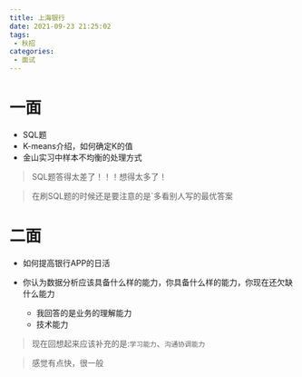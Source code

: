```yaml
---
title: 上海银行
date: 2021-09-23 21:25:02
tags:
 - 秋招
categories:
 - 面试
---
```


# 一面

- SQL题
- K-means介绍，如何确定K的值
- 金山实习中样本不均衡的处理方式

> SQL题答得太差了！！！想得太多了！

> 在刷SQL题的时候还是要注意的是`多看别人写的最优答案

# 二面

- 如何提高银行APP的日活

- 你认为数据分析应该具备什么样的能力，你具备什么样的能力，你现在还欠缺什么能力
    - 我回答的是业务的理解能力
    - 技术能力
> 现在回想起来应该补充的是:`学习能力`、`沟通协调能力`

> 感觉有点快，很一般
 